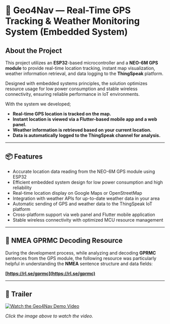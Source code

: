 # 🚀 Geo4Nav — Real-Time GPS Tracking & Weather Monitoring System (Embedded System)

## About the Project

This project utilizes an **ESP32**-based microcontroller and a **NEO-6M GPS module** to provide real-time location tracking, instant map visualization, weather information retrieval, and data logging to the **ThingSpeak** platform.

Designed with embedded systems principles, the solution optimizes resource usage for low power consumption and stable wireless connectivity, ensuring reliable performance in IoT environments.

With the system we developed;

- **Real-time GPS location is tracked on the map.**  
- **Instant location is viewed via a Flutter-based mobile app and a web panel.**  
- **Weather information is retrieved based on your current location.**  
- **Data is automatically logged to the ThingSpeak channel for analysis.**

---

## 📦 Features

- Accurate location data reading from the NEO-6M GPS module using ESP32  
- Efficient embedded system design for low power consumption and high reliability  
- Real-time location display on Google Maps or OpenStreetMap  
- Integration with weather APIs for up-to-date weather data in your area  
- Automatic sending of GPS and weather data to the ThingSpeak IoT platform  
- Cross-platform support via web panel and Flutter mobile application  
- Stable wireless connectivity with optimized MCU resource management

---

## 🧠 NMEA GPRMC Decoding Resource

During the development process, while analyzing and decoding **GPRMC** sentences from the GPS module, the following resource was particularly helpful in understanding the **NMEA** sentence structure and data fields:

**[https://rl.se/gprmc](https://rl.se/gprmc)**

---

## 🎥 Trailer

[![Watch the Geo4Nav Demo Video](https://img.youtube.com/vi/ssZnAEMDvKY/0.jpg)](https://www.youtube.com/watch?v=ssZnAEMDvKY)

*Click the image above to watch the video.*
